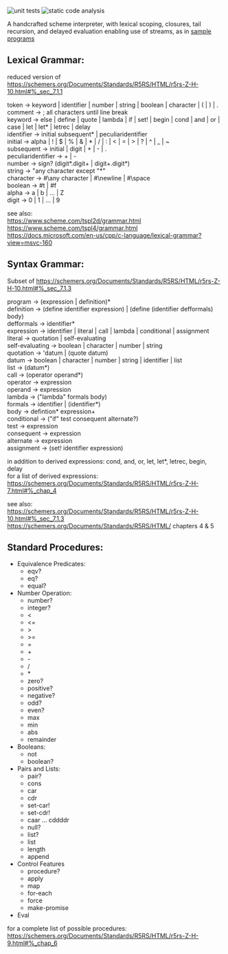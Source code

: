 
![unit tests](https://github.com/mhmdk/my-scheme/actions/workflows/main.yml/badge.svg)
![static code analysis](https://github.com/mhmdk/my-scheme/actions/workflows/codeql-analysis.yml/badge.svg)

A handcrafted scheme interpreter, with lexical scoping, closures, tail recursion, and delayed evaluation enabling use of streams, as in [sample programs](sample_programs)

## Lexical Grammar:
reduced version of https://schemers.org/Documents/Standards/R5RS/HTML/r5rs-Z-H-10.html#%_sec_7.1.1  

token -> keyword | identifier | number | string | boolean | character | ( | ) | .  
comment -> ; all characters until line break  
keyword -> else | define | quote | lambda | if | set! | begin | cond | and | or | case | let | let* | letrec | delay  
identifier -> initial subsequent* | peculiaridentifier  
initial -> alpha | ! | $ | % | & | * | / | : | < | = | > | ? | ^ | _ | ~  
subsequent -> initial | digit | + | - | .  
peculiaridentifier -> + | -  
number -> sign? (digit*.digit+ | digit+.digit*)  
string -> "any character except "*"  
character -> #\any character | #\newline | #\space  
boolean -> #t | #f  
alpha -> a | b | ... | Z  
digit -> 0 | 1 | ... | 9  

see also:  
https://www.scheme.com/tspl2d/grammar.html  
https://www.scheme.com/tspl4/grammar.html  
https://docs.microsoft.com/en-us/cpp/c-language/lexical-grammar?view=msvc-160  


## Syntax Grammar: 
Subset of https://schemers.org/Documents/Standards/R5RS/HTML/r5rs-Z-H-10.html#%_sec_7.1.3  

program -> (expression | definition)*  
definition -> (define identifier expression) | (define (identifier defformals) body)  
defformals -> identifier*  
expression -> identifier | literal | call | lambda | conditional | assignment  
literal -> quotation | self-evaluating  
self-evaluating -> boolean | character | number | string  
quotation -> 'datum | (quote datum)  
datum -> boolean | character | number | string | identifier | list  
list -> (datum*)  
call -> (operator operand*)  
operator -> expression  
operand -> expression  
lambda -> ("lambda" formals body)    
formals -> identifier | (identifier*)     
body -> defintion* expression+  
conditional -> ("if" test consequent alternate?)    
test -> expression  
consequent -> expression  
alternate -> expression  
assignment -> (set! identifier expression)  

in addition to derived expressions: cond, and, or, let, let*, letrec, begin, delay  
for a list of derived expressions: https://schemers.org/Documents/Standards/R5RS/HTML/r5rs-Z-H-7.html#%_chap_4  

see also:   
https://schemers.org/Documents/Standards/R5RS/HTML/r5rs-Z-H-10.html#%_sec_7.1.3  
https://schemers.org/Documents/Standards/R5RS/HTML/ chapters 4 & 5  


## Standard Procedures:

* Equivalence Predicates:
  - eqv?
  - eq?
  - equal?
* Number Operation:
  - number?
  - integer?
  - <
  - <=
  - \>
  - \>=
  - =
  - \+
  - \-
  - \/
  - \*
  - zero?
  - positive?
  - negative?
  - odd?
  - even?
  - max
  - min
  - abs
  - remainder
* Booleans:
  - not
  - boolean?
* Pairs and Lists:
  - pair?
  - cons
  - car
  - cdr
  - set-car!
  - set-cdr!
  - caar ... cddddr
  - null?
  - list?
  - list
  - length
  - append
* Control Features
  - procedure?
  - apply
  - map
  - for-each
  - force
  - make-promise
* Eval
  
for a complete list of possible procedures: https://schemers.org/Documents/Standards/R5RS/HTML/r5rs-Z-H-9.html#%_chap_6  
        